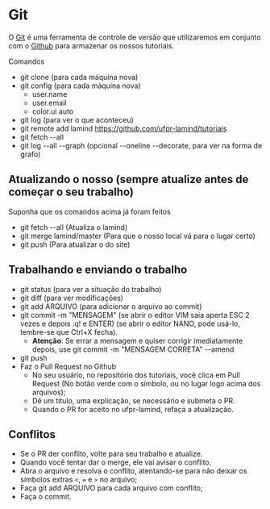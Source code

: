 # Git

O [Git](http://git-scm.com/) é uma ferramenta de controle de versão que
utilizaremos em conjunto com o [Github](http://github.com) para armazenar os
nossos tutoriais.

Comandos

  - git clone (para cada máquina nova)
  - git config (para cada máquina nova)
    - user.name
    - user.email
    - color.ui auto
  - git log (para ver o que aconteceu)
  - git remote add lamind https://github.com/ufpr-lamind/tutoriais
  - git fetch --all
  - git log --all --graph (opcional --oneline --decorate, para ver na forma de
    grafo)

## Atualizando o nosso (sempre atualize antes de começar o seu trabalho)

Suponha que os comandos acima já foram feitos

  - git fetch --all (Atualiza o lamind)
  - git merge lamind/master (Para que o nosso local vá para o lugar certo)
  - git push (Para atualizar o do site)

## Trabalhando e enviando o trabalho

  - git status (para ver a situação do trabalho)
  - git diff (para ver modificações)
  - git add ARQUIVO (para adicionar o arquivo ao commit)
  - git commit -m "MENSAGEM"
    (se abrir o editor VIM saia aperta ESC 2 vezes e depois :q! e ENTER)
    (se abrir o editor NANO, pode usá-lo, lembre-se que Ctrl+X fecha).
    - **Atenção**: Se errar a mensagem e quiser corrigir imediatamente depois,
      use git commit -m "MENSAGEM CORRETA" --amend
  - git push
  - Faz o Pull Request no Github
    - No seu usuário, no repositório dos tutoriais, você clica em Pull Request
      (No botão verde com o símbolo, ou no lugar logo acima dos arquivos);
    - Dê um título, uma explicação, se necessário e submeta o PR.
    - Quando o PR for aceito no ufpr-lamind, refaça a atualização.

## Conflitos

  - Se o PR der conflito, volte para seu trabalho e atualize.
  - Quando você tentar dar o merge, ele vai avisar o conflito.
  - Abra o arquivo e resolva o conflito, atentando-se para não deixar os
    símbolos extras `<`, `=` e `>` no arquivo;
  - Faça git add ARQUIVO para cada arquivo com conflito;
  - Faça o commit.
